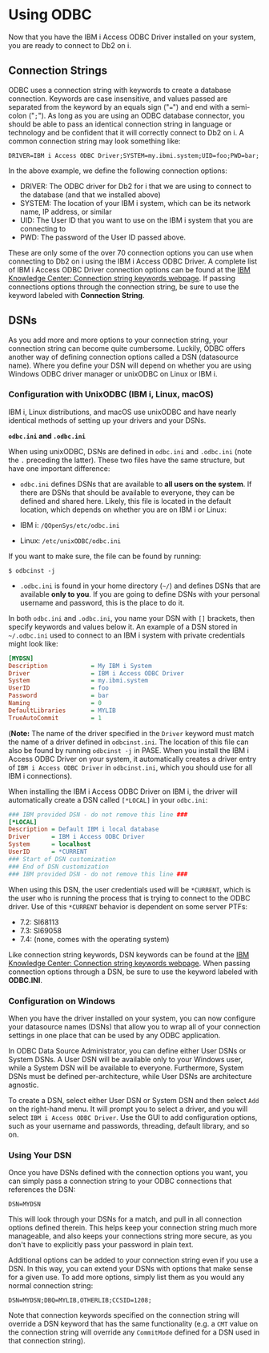 # Using ODBC

Now that you have the IBM i Access ODBC Driver installed on your system, you are ready to connect to Db2 on i.

## Connection Strings

ODBC uses a connection string with keywords to create a database connection. Keywords are case insensitive, and values passed are separated from the keyword by an equals sign ("`=`") and end with a semi-colon ("`;`"). As long as you are using an ODBC database connector, you should be able to pass an identical connection string in language or technology and be confident that it will correctly connect to Db2 on i. A common connection string may look something like:

```
DRIVER=IBM i Access ODBC Driver;SYSTEM=my.ibmi.system;UID=foo;PWD=bar;
```

In the above example, we define the following connection options:
* DRIVER: The ODBC driver for Db2 for i that we are using to connect to the database (and that we installed above)
* SYSTEM: The location of your IBM i system, which can be its network name, IP address, or similar
* UID: The User ID that you want to use on the IBM i system that you are connecting to
* PWD: The password of the User ID passed above.

These are only some of the over 70 connection options you can use when connecting to Db2 on i using the IBM i Access ODBC Driver. A complete list of IBM i Access ODBC Driver connection options can be found at the [IBM Knowledge Center: Connection string keywords webpage](https://www.ibm.com/support/knowledgecenter/ssw_ibm_i_74/rzaik/connectkeywords.htm). If passing connections options through the connection string, be sure to use the keyword labeled with **Connection String**.

## DSNs

As you add more and more options to your connection string, your connection string can become quite cumbersome. Luckily, ODBC offers another way of defining connection options called a DSN (datasource name). Where you define your DSN will depend on whether you are using Windows ODBC driver manager or unixODBC on Linux or IBM i.

### Configuration with UnixODBC (IBM i, Linux, macOS)

IBM i, Linux distributions, and macOS use unixODBC and have nearly identical methods of setting up your drivers and your DSNs.

**`odbc.ini` and `.odbc.ini`**

When using unixODBC, DSNs are defined in `odbc.ini` and `.odbc.ini` (note the `.` preceding the latter). These two files have the same structure, but have one important difference:

* `odbc.ini` defines DSNs that are available to **all users on the system**. If there are DSNs that should be available to everyone, they can be defined and shared here. Likely, this file is located in the default location, which depends on whether you are on IBM i or Linux:

* IBM i: `/QOpenSys/etc/odbc.ini`
* Linux: `/etc/unixODBC/odbc.ini`

If you want to make sure, the file can be found by running:

```
$ odbcinst -j
```

* `.odbc.ini` is found in your home directory (`~/`) and defines DSNs that are available **only to you**. If you are going to define DSNs with your personal username and password, this is the place to do it.

In both `odbc.ini` and `.odbc.ini`, you name your DSN with `[]` brackets, then specify keywords and values below it. An example of a DSN stored in `~/.odbc.ini` used to connect to an IBM i system with private credentials might look like:

```ini
[MYDSN]
Description            = My IBM i System
Driver                 = IBM i Access ODBC Driver
System                 = my.ibmi.system
UserID                 = foo
Password               = bar
Naming                 = 0
DefaultLibraries       = MYLIB
TrueAutoCommit         = 1
```

(**Note:** The name of the driver specified in the `Driver` keyword must match the name of a driver defined in `odbcinst.ini`. The location of this file can also be found by running `odbcinst -j` in PASE. When you install the IBM i Access ODBC Driver on your system, it automatically creates a driver entry of `IBM i Access ODBC Driver` in `odbcinst.ini`, which you should use for all IBM i connections).

When installing the IBM i Access ODBC Driver on IBM i, the driver will automatically create a DSN called `[*LOCAL]` in your `odbc.ini`:

```ini
### IBM provided DSN - do not remove this line ###
[*LOCAL]
Description = Default IBM i local database
Driver      = IBM i Access ODBC Driver
System      = localhost
UserID      = *CURRENT
### Start of DSN customization
### End of DSN customization
### IBM provided DSN - do not remove this line ###
```

When using this DSN, the user credentials used will be `*CURRENT`, which is the user who is running the process that is trying to connect to the ODBC driver. Use of this `*CURRENT` behavior is dependent on some server PTFs:

* 7.2: SI68113
* 7.3: SI69058
* 7.4: (none, comes with the operating system)

Like connection string keywords, DSN keywords can be found at the [IBM Knowledge Center: Connection string keywords webpage](https://www.ibm.com/support/knowledgecenter/ssw_ibm_i_74/rzaik/connectkeywords.htm). When passing connection options through a DSN, be sure to use the keyword labeled with **ODBC.INI**.

### Configuration on Windows

When you have the driver installed on your system, you can now configure your datasource names (DSNs) that allow you to wrap all of your connection settings in one place that can be used by any ODBC application.

In ODBC Data Source Administrator, you can define either User DSNs or System DSNs. A User DSN will be available only to your Windows user, while a System DSN will be available to everyone. Furthermore, System DSNs must be defined per-architecture, while User DSNs are architecture agnostic.

To create a DSN, select either User DSN or System DSN and then select `Add` on the right-hand menu. It will prompt you to select a driver, and you will select `IBM i Access ODBC Driver`. Use the GUI to add configuration options, such as your username and passwords, threading, default library, and so on.

### Using Your DSN

Once you have DSNs defined with the connection options you want, you can simply pass a connection string to your ODBC connections that references the DSN:

```
DSN=MYDSN
```

This will look through your DSNs for a match, and pull in all connection options defined therein. This helps keep your connection string much more manageable, and also keeps your connections string more secure, as you don't have to explicitly pass your password in plain text.

Additional options can be added to your connection string even if you use a DSN. In this way, you can extend your DSNs with options that make sense for a given use. To add more options, simply list them as you would any normal connection string:

```
DSN=MYDSN;DBQ=MYLIB,OTHERLIB;CCSID=1208;
```

Note that connection keywords specified on the connection string will override a DSN keyword that has the same functionality (e.g. a `CMT` value on the connection string will override any `CommitMode` defined for a DSN used in that connection string).
 